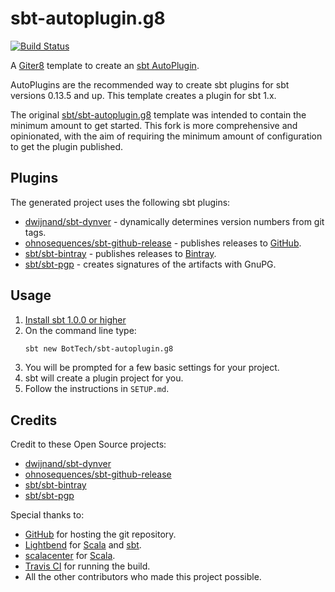 # sbt-autoplugin.g8

[![Build Status]](https://travis-ci.org/BotTech/sbt-autoplugin)

A [Giter8][g8] template to create an [sbt AutoPlugin].

AutoPlugins are the recommended way to create sbt plugins for sbt versions 0.13.5 and up. This template creates a plugin
for sbt 1.x.

The original [sbt/sbt-autoplugin.g8][Original Repo] template was intended to contain the minimum amount to get started.
This fork is more comprehensive and opinionated, with the aim of requiring the minimum amount of configuration to get
the plugin published.

## Plugins

The generated project uses the following sbt plugins:
* [dwijnand/sbt-dynver] - dynamically determines version numbers from git tags.
* [ohnosequences/sbt-github-release] - publishes releases to [GitHub].
* [sbt/sbt-bintray] - publishes releases to [Bintray].
* [sbt/sbt-pgp] - creates signatures of the artifacts with GnuPG.

## Usage

1. [Install sbt 1.0.0 or higher][sbt Setup]
1. On the command line type:
   ```bash
   sbt new BotTech/sbt-autoplugin.g8
   ```
1. You will be prompted for a few basic settings for your project.
1. sbt will create a plugin project for you.
1. Follow the instructions in `SETUP.md`.

## Credits

Credit to these Open Source projects:
* [dwijnand/sbt-dynver]
* [ohnosequences/sbt-github-release]
* [sbt/sbt-bintray]
* [sbt/sbt-pgp]

Special thanks to:
* [GitHub] for hosting the git repository.
* [Lightbend] for [Scala] and [sbt].
* [scalacenter] for [Scala].
* [Travis CI] for running the build.
* All the other contributors who made this project possible.

[Bintray]: https://bintray.com
[Build Status]: https://travis-ci.org/BotTech/sbt-gpg.svg?branch=master
[dwijnand/sbt-dynver]: https://github.com/dwijnand/sbt-dynver
[g8]: http://www.foundweekends.org/giter8
[Github]: https://github.com
[Lightbend]: https://www.lightbend.com
[ohnosequences/sbt-github-release]: https://github.com/ohnosequences/sbt-github-release
[Original Repo]: https://github.com/sbt/sbt-autoplugin.g8
[sbt]: https://www.scala-sbt.org
[sbt AutoPlugin]: http://www.scala-sbt.org/1.x/docs/Plugins.html#Creating+an+auto+plugin
[sbt Setup]: http://www.scala-sbt.org/release/docs/Setup.html
[sbt/sbt-bintray]: https://github.com/sbt/sbt-bintray
[sbt/sbt-pgp]: https://github.com/sbt/sbt-pgp
[Scala]: https://www.scala-lang.org
[scalacenter]: https://scala.epfl.ch
[Travis CI]: https://travis-ci.org

